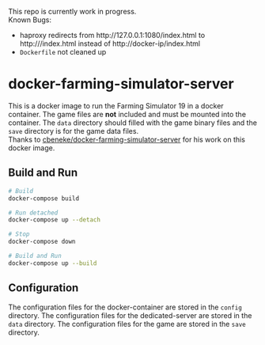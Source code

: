 This repo is currently work in progress.<br>
Known Bugs:
* haproxy redirects from http://<span></span>127.0.0.1:1080/index.html to http://<span></span>/index.html instead of http://<span></span>docker-ip/index.html
* `Dockerfile` not cleaned up

# docker-farming-simulator-server
This is a docker image to run the Farming Simulator 19 in a docker container.
The game files are **not** included and must be mounted into the container.
The `data` directory should filled with the game binary files and the `save` directory is for the game data files.<br>
Thanks to [cbeneke/docker-farming-simulator-server](https://github.com/cbeneke/docker-farming-simulator-server) for his work on this docker image.

## Build and Run
```bash
# Build
docker-compose build

# Run detached
docker-compose up --detach

# Stop
docker-compose down

# Build and Run
docker-compose up --build
```

## Configuration
The configuration files for the docker-container are stored in the `config` directory.
The configuration files for the dedicated-server are stored in the `data` directory.
The configuration files for the game are stored in the `save` directory.
